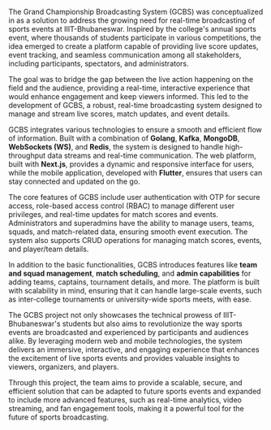 The Grand Championship Broadcasting System (GCBS) was conceptualized in  as a solution to address the growing need for real-time broadcasting of sports events at IIIT-Bhubaneswar. Inspired by the college's annual sports event, where thousands of students participate in various competitions, the idea emerged to create a platform capable of providing live score updates, event tracking, and seamless communication among all stakeholders, including participants, spectators, and administrators.

The goal was to bridge the gap between the live action happening on the field and the audience, providing a real-time, interactive experience that would enhance engagement and keep viewers informed. This led to the development of GCBS, a robust, real-time broadcasting system designed to manage and stream live scores, match updates, and event details.

GCBS integrates various technologies to ensure a smooth and efficient flow of information. Built with a combination of **Golang**, **Kafka**, **MongoDB**, **WebSockets (WS)**, and **Redis**, the system is designed to handle high-throughput data streams and real-time communication. The web platform, built with **Next.js**, provides a dynamic and responsive interface for users, while the mobile application, developed with **Flutter**, ensures that users can stay connected and updated on the go.

The core features of GCBS include user authentication with OTP for secure access, role-based access control (RBAC) to manage different user privileges, and real-time updates for match scores and events. Administrators and superadmins have the ability to manage users, teams, squads, and match-related data, ensuring smooth event execution. The system also supports CRUD operations for managing match scores, events, and player/team details.

In addition to the basic functionalities, GCBS introduces features like **team and squad management**, **match scheduling**, and **admin capabilities** for adding teams, captains, tournament details, and more. The platform is built with scalability in mind, ensuring that it can handle large-scale events, such as inter-college tournaments or university-wide sports meets, with ease.

The GCBS project not only showcases the technical prowess of IIIT-Bhubaneswar's students but also aims to revolutionize the way sports events are broadcasted and experienced by participants and audiences alike. By leveraging modern web and mobile technologies, the system delivers an immersive, interactive, and engaging experience that enhances the excitement of live sports events and provides valuable insights to viewers, organizers, and players.

Through this project, the team aims to provide a scalable, secure, and efficient solution that can be adapted to future sports events and expanded to include more advanced features, such as real-time analytics, video streaming, and fan engagement tools, making it a powerful tool for the future of sports broadcasting.